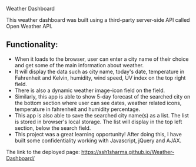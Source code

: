 Weather Dashboard

This weather dashboard was built using a third-party server-side API called Open Weather API. 
## Functionality:
- When it loads to the browser, user can enter a city name of their choice and get some of the main information about weather.
- It will display the data such as city name, today's date, temperature in Fahrenheit and Kelvin, humidity, wind speed, UV index on the top right field.
- There is also a dynamic weather image-icon field on the field.
- Similarly, this app is able to show 5-day forecast of the searched city on the bottom section where user can see dates, weather related icons, temperature in fahrenheit and humidity percentage. 
- This app is also able to save the searched city name(s) as a list. The list is stored in browser's local storage. The list will display in the top left section, below the search field.
- This project was a great learning opportunity! After doing this, I have built some confidentiality working with Javascript, jQuery and AJAX.


The link to the deployed page: https://ssh1sharma.github.io/Weather-Dashboard/
